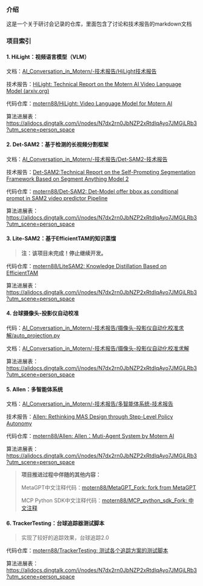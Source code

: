 ### 介绍
这是一个关于研讨会记录的仓库，里面包含了讨论和技术报告的markdown文档



### 项目索引

#### 1. HiLight：视频语言模型（VLM）

文档：[AI_Conversation_in_Motern/-技术报告/HiLight技术报告](https://github.com/motern88/AI_Conversation_in_Motern/tree/main/-技术报告/HiLight技术报告)

技术报告：[HiLight: Technical Report on the Motern AI Video Language Model (arxiv.org)](https://arxiv.org/abs/2407.07325)

代码仓库：[motern88/HiLight: Video Language Model for Motern AI](https://github.com/motern88/HiLight)

算法进展表：https://alidocs.dingtalk.com/i/nodes/N7dx2rn0JbNZP2xRtdlqAyo7JMGjLRb3?utm_scene=person_space



#### 2. Det-SAM2：基于检测的长视频分割框架

文档：[AI_Conversation_in_Motern/-技术报告/Det-SAM2-技术报告](https://github.com/motern88/AI_Conversation_in_Motern/tree/main/-技术报告/Det-SAM2-技术报告)

技术报告：[Det-SAM2:Technical Report on the Self-Prompting Segmentation Framework Based on Segment Anything Model 2](https://arxiv.org/abs/2411.18977)

代码仓库：[motern88/Det-SAM2: Det-Model offer bbox as conditional prompt in SAM2 video predictor Pipeline](https://github.com/motern88/Det-SAM2)

算法进展表：https://alidocs.dingtalk.com/i/nodes/N7dx2rn0JbNZP2xRtdlqAyo7JMGjLRb3?utm_scene=person_space



#### 3. Lite-SAM2：基于EfficientTAM的知识蒸馏

> **注：该项目未完成！停止继续开发。**

代码仓库：[motern88/LiteSAM2: Knowledge Distillation Based on EfficientTAM](https://github.com/motern88/LiteSAM2)

算法进展表：https://alidocs.dingtalk.com/i/nodes/N7dx2rn0JbNZP2xRtdlqAyo7JMGjLRb3?utm_scene=person_space



#### 4. 台球摄像头-投影仪自动校准

代码：[AI_Conversation_in_Motern/-技术报告/摄像头-投影仪自动化校准求解/auto_projection.py](https://github.com/motern88/AI_Conversation_in_Motern/blob/main/-技术报告/摄像头-投影仪自动化校准求解/auto_projection.py)

文档：[AI_Conversation_in_Motern/-技术报告/摄像头-投影仪自动化校准求解](https://github.com/motern88/AI_Conversation_in_Motern/tree/main/-技术报告/摄像头-投影仪自动化校准求解)

算法进展表：https://alidocs.dingtalk.com/i/nodes/N7dx2rn0JbNZP2xRtdlqAyo7JMGjLRb3?utm_scene=person_space



#### 5. Allen：多智能体系统

文档：[AI_Conversation_in_Motern/-技术报告/多智能体系统-技术报告](https://github.com/motern88/AI_Conversation_in_Motern/tree/main/-技术报告/多智能体系统-技术报告)

技术报告：[Allen: Rethinking MAS Design through Step-Level Policy Autonomy](https://arxiv.org/abs/2508.11294)

代码仓库：[motern88/Allen: Allen：Muti-Agent System by Motern AI](https://github.com/motern88/Allen)

算法进展表：https://alidocs.dingtalk.com/i/nodes/N7dx2rn0JbNZP2xRtdlqAyo7JMGjLRb3?utm_scene=person_space



> **项目推进过程中伴随的其他内容：**
>
> MetaGPT中文注释代码：[motern88/MetaGPT_Fork: fork from MetaGPT](https://github.com/motern88/MetaGPT_Fork)
>
> MCP Python SDK中文注释代码：[motern88/MCP_python_sdk_Fork: 中文注释](https://github.com/motern88/MCP_python_sdk_Fork)



#### 6. TrackerTesting：台球追踪器测试脚本

> 实现了较好的追踪效果，台球追踪2.0

代码仓库：[motern88/TrackerTesting: 测试各个追踪方案的测试脚本](https://github.com/motern88/TrackerTesting)

算法进展表：https://alidocs.dingtalk.com/i/nodes/N7dx2rn0JbNZP2xRtdlqAyo7JMGjLRb3?utm_scene=person_space

